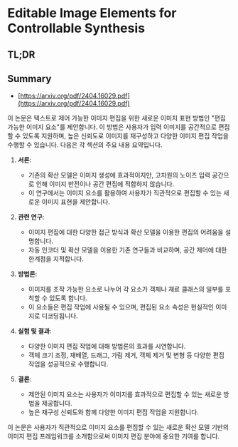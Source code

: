 # Editable Image Elements for Controllable Synthesis
## TL;DR
## Summary
- [https://arxiv.org/pdf/2404.16029.pdf](https://arxiv.org/pdf/2404.16029.pdf)

이 논문은 텍스트로 제어 가능한 이미지 편집을 위한 새로운 이미지 표현 방법인 "편집 가능한 이미지 요소"를 제안합니다. 이 방법은 사용자가 입력 이미지를 공간적으로 편집할 수 있도록 지원하며, 높은 신뢰도로 이미지를 재구성하고 다양한 이미지 편집 작업을 수행할 수 있습니다. 다음은 각 섹션의 주요 내용 요약입니다.

1. **서론**:
   - 기존의 확산 모델은 이미지 생성에 효과적이지만, 고차원의 노이즈 입력 공간으로 인해 이미지 반전이나 공간 편집에 적합하지 않습니다.
   - 이 연구에서는 이미지 요소를 활용하여 사용자가 직관적으로 편집할 수 있는 새로운 이미지 표현을 제안합니다.

2. **관련 연구**:
   - 이미지 편집에 대한 다양한 접근 방식과 확산 모델을 이용한 편집의 어려움을 설명합니다.
   - 자동 인코더 및 확산 모델을 이용한 기존 연구들과 비교하며, 공간 제어에 대한 한계점을 지적합니다.

3. **방법론**:
   - 이미지를 조작 가능한 요소로 나누어 각 요소가 객체나 재료 클래스의 일부를 포착할 수 있도록 합니다.
   - 이 요소들은 편집 작업에 사용될 수 있으며, 편집된 요소 속성은 현실적인 이미지로 디코딩됩니다.

4. **실험 및 결과**:
   - 다양한 이미지 편집 작업에 대해 방법론의 효과를 시연합니다.
   - 객체 크기 조정, 재배열, 드래그, 가림 제거, 객체 제거 및 변형 등 다양한 편집 작업을 성공적으로 수행합니다.

5. **결론**:
   - 제안된 이미지 요소는 사용자가 이미지를 효과적으로 편집할 수 있는 새로운 방법을 제공합니다.
   - 높은 재구성 신뢰도와 함께 다양한 이미지 편집 작업을 지원합니다.

이 논문은 사용자가 직관적으로 이미지 요소를 편집할 수 있는 새로운 확산 모델 기반의 이미지 편집 프레임워크를 소개함으로써 이미지 편집 분야에 중요한 기여를 합니다.